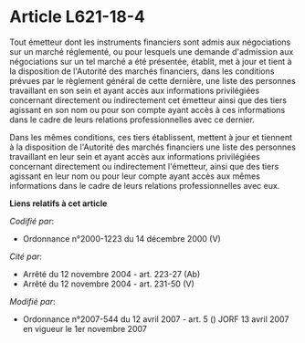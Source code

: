 # Article L621-18-4

Tout émetteur dont les instruments financiers sont admis aux négociations sur un marché réglementé, ou pour lesquels une
demande d'admission aux négociations sur un tel marché a été présentée, établit, met à jour et tient à la disposition de
l'Autorité des marchés financiers, dans les conditions prévues par le règlement général de cette dernière, une liste des
personnes travaillant en son sein et ayant accès aux informations privilégiées concernant directement ou indirectement cet
émetteur ainsi que des tiers agissant en son nom ou pour son compte ayant accès à ces informations dans le cadre de leurs
relations professionnelles avec ce dernier.

Dans les mêmes conditions, ces tiers établissent, mettent à jour et tiennent à la disposition de l'Autorité des marchés
financiers une liste des personnes travaillant en leur sein et ayant accès aux informations privilégiées concernant
directement ou indirectement l'émetteur, ainsi que des tiers agissant en leur nom ou pour leur compte ayant accès aux mêmes
informations dans le cadre de leurs relations professionnelles avec eux.

**Liens relatifs à cet article**

_Codifié par_:

  - Ordonnance n°2000-1223 du 14 décembre 2000 (V)

_Cité par_:

  - Arrêté du 12 novembre 2004 - art. 223-27 (Ab)
  - Arrêté du 12 novembre 2004 - art. 231-50 (V)

_Modifié par_:

  - Ordonnance n°2007-544 du 12 avril 2007 - art. 5 () JORF 13 avril 2007 en vigueur le 1er novembre 2007
